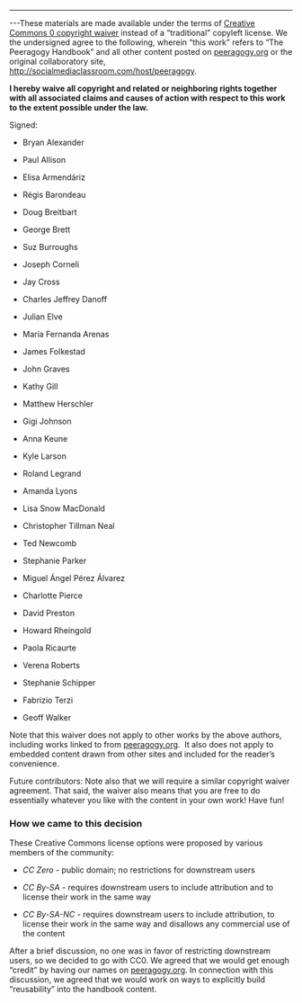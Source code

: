 ---
---These materials are made available under the terms of [Creative Commons
0 copyright waiver](http://creativecommons.org/publicdomain/zero/1.0/)
instead of a “traditional” copyleft license. We the undersigned agree to
the following, wherein “this work” refers to “The Peeragogy Handbook”
and all other content posted on [peeragogy.org](http://peeragogy.org) or
the original collaboratory site,
<http://socialmediaclassroom.com/host/peeragogy>.

**I hereby waive all copyright and related or neighboring rights
together with all associated claims and causes of action with respect to
this work to the extent possible under the law.**

Signed:

-   Bryan Alexander

-   Paul Allison

-   Elisa Armendáriz

-   Régis Barondeau

-   Doug Breitbart

-   George Brett

-   Suz Burroughs

-   Joseph Corneli

-   Jay Cross

-   Charles Jeffrey Danoff

-   Julian Elve

-   María Fernanda Arenas

-   James Folkestad

-   John Graves

-   Kathy Gill

-   Matthew Herschler

-   Gigi Johnson

-   Anna Keune

-   Kyle Larson

-   Roland Legrand

-   Amanda Lyons

-   Lisa Snow MacDonald

-   Christopher Tillman Neal

-   Ted Newcomb

-   Stephanie Parker

-   Miguel Ángel Pérez Álvarez

-   Charlotte Pierce

-   David Preston

-   Howard Rheingold

-   Paola Ricaurte

-   Verena Roberts

-   Stephanie Schipper

-   Fabrizio Terzi

-   Geoff Walker

Note that this waiver does not apply to other works by the above
authors, including works linked to from
[peeragogy.org](http://peeragogy.org).  It also does not apply to
embedded content drawn from other sites and included for the reader’s
convenience.

Future contributors: Note also that we will require a similar copyright
waiver agreement. That said, the waiver also means that you are free to
do essentially whatever you like with the content in your own work! Have
fun!

### How we came to this decision

These Creative Commons license options were proposed by various members
of the community:

-   *CC Zero* - public domain; no restrictions for downstream users

-   *CC By-SA* - requires downstream users to include attribution and to
    license their work in the same way

-   *CC By-SA-NC* - requires downstream users to include attribution, to
    license their work in the same way and disallows any commercial use
    of the content

After a brief discussion, no one was in favor of restricting downstream
users, so we decided to go with CC0. We agreed that we would get enough
“credit” by having our names on [peeragogy.org](http://peeragogy.org/).
In connection with this discussion, we agreed that we would work on ways
to explicitly build “reusability” into the handbook content.

